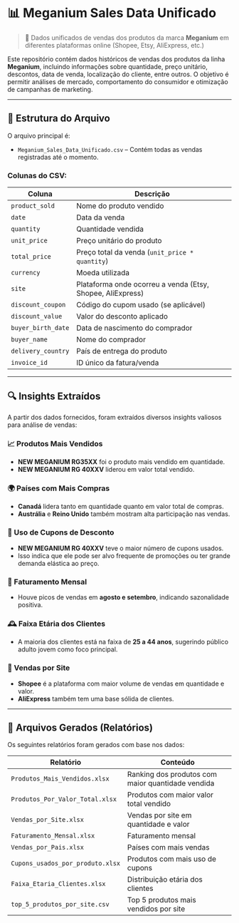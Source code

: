 # 📊 Meganium Sales Data Unificado

> 🛒 Dados unificados de vendas dos produtos da marca **Meganium** em diferentes plataformas online (Shopee, Etsy, AliExpress, etc.)

Este repositório contém dados históricos de vendas dos produtos da linha **Meganium**, incluindo informações sobre quantidade, preço unitário, descontos, data de venda, localização do cliente, entre outros. O objetivo é permitir análises de mercado, comportamento do consumidor e otimização de campanhas de marketing.

---

## 📁 Estrutura do Arquivo

O arquivo principal é:

- `Meganium_Sales_Data_Unificado.csv` – Contém todas as vendas registradas até o momento.

### Colunas do CSV:

| Coluna              | Descrição                                                                 |
|---------------------|---------------------------------------------------------------------------|
| `product_sold`      | Nome do produto vendido                                                   |
| `date`              | Data da venda                                                             |
| `quantity`          | Quantidade vendida                                                        |
| `unit_price`        | Preço unitário do produto                                                 |
| `total_price`       | Preço total da venda (`unit_price * quantity`)                            |
| `currency`          | Moeda utilizada                                                           |
| `site`              | Plataforma onde ocorreu a venda (Etsy, Shopee, AliExpress)                |
| `discount_coupon`   | Código do cupom usado (se aplicável)                                      |
| `discount_value`    | Valor do desconto aplicado                                                  |
| `buyer_birth_date`  | Data de nascimento do comprador                                           |
| `buyer_name`        | Nome do comprador                                                         |
| `delivery_country`  | País de entrega do produto                                                |
| `invoice_id`        | ID único da fatura/venda                                                  |

---

## 🔍 Insights Extraídos

A partir dos dados fornecidos, foram extraídos diversos insights valiosos para análise de vendas:

### 📈 Produtos Mais Vendidos
- **NEW MEGANIUM RG35XX** foi o produto mais vendido em quantidade.
- **NEW MEGANIUM RG 40XXV** liderou em valor total vendido.

### 🌍 Países com Mais Compras
- **Canadá** lidera tanto em quantidade quanto em valor total de compras.
- **Austrália** e **Reino Unido** também mostram alta participação nas vendas.

### 💸 Uso de Cupons de Desconto
- **NEW MEGANIUM RG 40XXV** teve o maior número de cupons usados.
- Isso indica que ele pode ser alvo frequente de promoções ou ter grande demanda elástica ao preço.

### 📅 Faturamento Mensal
- Houve picos de vendas em **agosto e setembro**, indicando sazonalidade positiva.

### 🕰 Faixa Etária dos Clientes
- A maioria dos clientes está na faixa de **25 a 44 anos**, sugerindo público adulto jovem como foco principal.

### 🧮 Vendas por Site
- **Shopee** é a plataforma com maior volume de vendas em quantidade e valor.
- **AliExpress** também tem uma base sólida de clientes.

---

## 📁 Arquivos Gerados (Relatórios)

Os seguintes relatórios foram gerados com base nos dados:

| Relatório                                 | Conteúdo                                                    |
|------------------------------------------|-------------------------------------------------------------|
| `Produtos_Mais_Vendidos.xlsx`            | Ranking dos produtos com maior quantidade vendida           |
| `Produtos_Por_Valor_Total.xlsx`          | Produtos com maior valor total vendido                      |
| `Vendas_por_Site.xlsx`                   | Vendas por site em quantidade e valor                       |
| `Faturamento_Mensal.xlsx`                | Faturamento mensal                                          |
| `Vendas_por_Pais.xlsx`                   | Países com mais vendas                                      |
| `Cupons_usados_por_produto.xlsx`         | Produtos com mais uso de cupons                             |
| `Faixa_Etaria_Clientes.xlsx`             | Distribuição etária dos clientes                            |
| `top_5_produtos_por_site.csv`            | Top 5 produtos mais vendidos por site                       |
